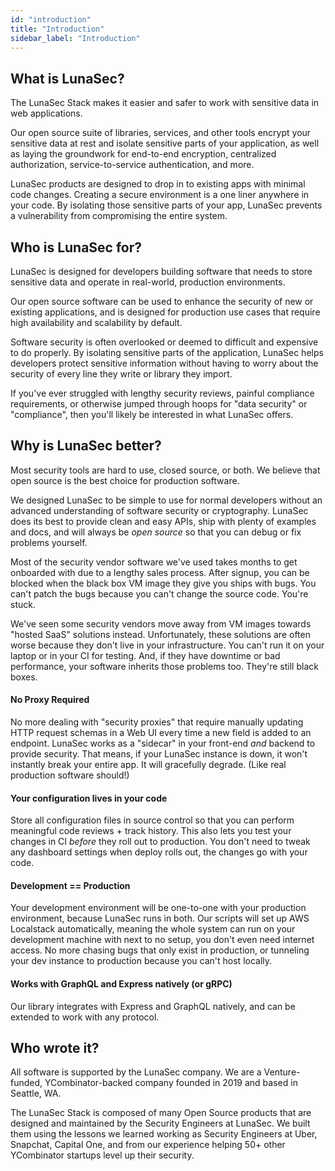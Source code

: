 ```yaml
---
id: "introduction"
title: "Introduction"
sidebar_label: "Introduction"
---
```

## What is LunaSec?
The LunaSec Stack makes it easier and safer to work with sensitive data in web applications.

Our open source suite of libraries, services, and other tools encrypt your sensitive data at rest and isolate sensitive parts of your application,
as well as laying the groundwork for end-to-end encryption, centralized authorization, service-to-service authentication, and more.


LunaSec products are designed to drop in to existing apps with minimal code changes. Creating a secure environment is a one liner anywhere in your code. 
By isolating those sensitive parts of your app, LunaSec prevents a vulnerability from compromising the entire system.

## Who is LunaSec for? 

LunaSec is designed for developers building software that needs to store sensitive data and operate in real-world, production environments.

Our open source software can be used to enhance the security of new or existing applications, and is designed for production
use cases that require high availability and scalability by default.

Software security is often overlooked or deemed to difficult and expensive to do properly. By isolating sensitive parts of the application, LunaSec
helps developers protect sensitive information without having to worry about the security of every line
they write or library they import.

If you've ever struggled with lengthy security reviews, painful compliance requirements, or otherwise jumped through
hoops for "data security" or "compliance", then you'll likely be interested in what LunaSec offers.

## Why is LunaSec better?
Most security tools are hard to use, closed source, or both. We believe that open source is the best choice for production software.

We designed LunaSec to be simple to use for normal developers without an advanced understanding of software security or cryptography.
LunaSec does its best to provide clean and easy APIs, ship with plenty of examples and docs, and will always be _open source_ so that you can debug or fix problems yourself.

Most of the security vendor software we've used takes months to get onboarded with due to a lengthy sales process.
After signup, you can be blocked when the black box VM image they give you ships with bugs.
You can't patch the bugs because you can't change the source code. You're stuck.

We've seen some security vendors move away from VM images towards "hosted SaaS" solutions instead.
Unfortunately, these solutions are often worse because they don't live in your infrastructure.
You can't run it on your laptop or in your CI for testing. And, if they have downtime or bad performance, your software inherits those problems too.
They're still black boxes.

#### No Proxy Required
No more dealing with "security proxies" that require manually updating HTTP request schemas in a Web UI every time a new field is added to an endpoint.
LunaSec works as a "sidecar" in your front-end _and_ backend to provide security.
That means, if your LunaSec instance is down, it won't instantly break your entire app. It will gracefully degrade. (Like real production software should!)

#### Your configuration lives in your code
Store all configuration files in source control so that you can perform meaningful code reviews + track history.
This also lets you test your changes in CI _before_ they roll out to production.
You don't need to tweak any dashboard settings when deploy rolls out, the changes go with your code.

#### Development == Production
Your development environment will be one-to-one with your production environment, because LunaSec runs in both.  Our scripts 
will set up AWS Localstack automatically, meaning the whole system can run on your development machine with next to no setup, 
you don't even need internet access.
No more chasing bugs that only exist in production, or tunneling your dev instance to production because you can't host locally.

#### Works with GraphQL and Express natively (or gRPC)
Our library integrates with Express and GraphQL natively, and can be extended to work with any protocol.

## Who wrote it?
All software is supported by the LunaSec company. We are a Venture-funded, YCombinator-backed company founded in 2019 and based in Seattle, WA.

The LunaSec Stack is composed of many Open Source products that are designed and maintained by the Security Engineers at LunaSec.  We built them using the lessons we learned working as Security Engineers at Uber, Snapchat, Capital One,
and from our experience helping 50+ other YCombinator startups level up their security.